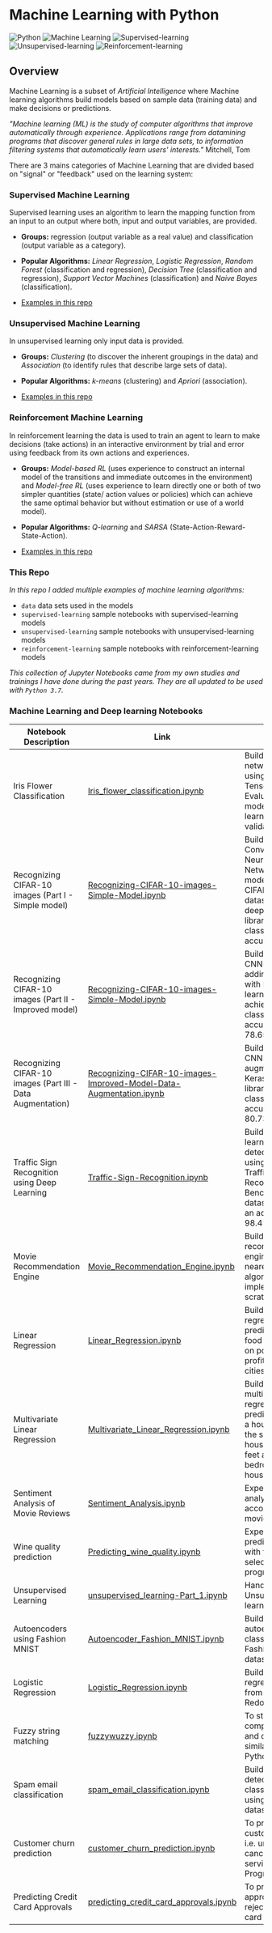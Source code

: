 # Machine Learning with Python
![Python](https://img.shields.io/badge/Python-3.7-brightgreen.svg)
![Machine Learning](https://img.shields.io/badge/AI-machine--learning-blue)
![Supervised-learning](https://img.shields.io/badge/ML-supervised--learning-orange)
![Unsupervised-learning](https://img.shields.io/badge/ML-unsupervised--learning-yellow)
![Reinforcement-learning](https://img.shields.io/badge/ML-reinforcement--learning-lightgrey)

## Overview

Machine Learning is a subset of *Artificial Intelligence* where Machine learning algorithms build models based on sample data (training data) and make decisions or predictions.

*"Machine learning (ML) is the study of computer algorithms that improve automatically through experience. Applications range from datamining programs that discover general rules in large data sets, to information filtering systems that automatically learn users' interests."* Mitchell, Tom 

There are 3 mains categories of Machine Learning that are divided based on "signal" or "feedback" used on the learning system:

### Supervised Machine Learning

Supervised learning uses an algorithm to learn the mapping function from an input to an output where both, input and output variables, are provided.

- **Groups:** regression (output variable as a real value) and classification (output variable as a category).

- **Popular Algorithms:** *Linear Regression*, *Logistic Regression*, *Random Forest* (classification and regression), *Decision Tree* (classification and regression), *Support Vector Machines* (classification) and *Naive Bayes* (classification).

- [Examples in this repo](./supervised-learning)


### Unsupervised Machine Learning

In unsupervised learning only input data is provided.

- **Groups:** *Clustering* (to discover the inherent groupings in the data) and *Association* (to identify rules that describe large sets of data).

- **Popular Algorithms:** *k-means* (clustering) and *Apriori* (association).

- [Examples in this repo](./unsupervised-learning)


### Reinforcement Machine Learning

In reinforcement learning the data is used to train an agent to learn to make decisions (take actions) in an interactive environment by trial and error using feedback from its own actions and experiences. 

- **Groups:** *Model-based RL* (uses experience to construct an internal model of the transitions and immediate outcomes in the environment) and *Model-free RL* (uses experience to learn directly one or both of two simpler quantities (state/ action values or policies) which can achieve the same optimal behavior but without estimation or use of a world model).

- **Popular Algorithms:** *Q-learning* and *SARSA* (State-Action-Reward-State-Action). 

- [Examples in this repo](./reinforcement-learning)



### This Repo

*In this repo I added multiple examples of machine learning algorithms:*

- `data` data sets used in the models
- `supervised-learning` sample notebooks with supervised-learning models
- `unsupervised-learning` sample notebooks with unsupervised-learning models
- `reinforcement-learning` sample notebooks with reinforcement-learning models


*This collection of Jupyter Notebooks came from my own studies and trainings I have done during the past years. They are all updated to be used with `Python 3.7`.*




### Machine Learning and Deep learning Notebooks

| Notebook Description| Link | Notes |
| -------------------| -----|--------|
| Iris Flower Classification | [Iris_flower_classification.ipynb](https://github.com/momer2020/Machine-Learning-Model-Public-Study/Iris_flower_classification.ipynb) | Build a neural network model using Keras & Tensorflow. Evaluated the model using scikit learn's k-fold cross validation. | 
| Recognizing CIFAR-10 images (Part I   - Simple model) | [Recognizing-CIFAR-10-images-Simple-Model.ipynb](https://github.com/momer2020/Machine-Learning-Notebooks/blob/master/Recognizing-CIFAR-10-images-Simple-Model.ipynb) | Build a simple Convolutional Neural Network(CNN) model to classify CIFAR-10 image dataset with Keras deep learning library achieving classification accuracy of 67.1%. |
| Recognizing CIFAR-10 images (Part II  - Improved model) | [Recognizing-CIFAR-10-images-Simple-Model.ipynb](https://github.com/momer2020/Machine-Learning-Notebooks/blob/master/Recognizing-CIFAR-10-images-Improved-Model.ipynb) | Build an improved CNN model by adding more layers with Keras deep learning library achieving classification accuracy of 78.65%. |
| Recognizing CIFAR-10 images (Part III - Data Augmentation) | [Recognizing-CIFAR-10-images-Improved-Model-Data-Augmentation.ipynb](https://github.com/momer2020/Machine-Learning-Notebooks/blob/master/Recognizing-CIFAR-10-images-Improved-Model-Data-Augmentation.ipynb) | Build an improved CNN model by data augmentation with Keras deep learning library achieving classification accuracy of 80.73%. |
| Traffic Sign Recognition using Deep Learning | [Traffic-Sign-Recognition.ipynb](https://github.com/momer2020/Machine-Learning-Notebooks/blob/master/Traffic-Sign-Recognition.ipynb) | Build a deep learning model to detect traffic signs using the German Traffic Sign Recognition Benchmark(GTSRB) dataset achieving an accuracy of 98.4%. |
| Movie Recommendation Engine | [Movie_Recommendation_Engine.ipynb](https://github.com/momer2020/Machine-Learning-Notebooks/blob/master/Movie_Recommendation_Engine.ipynb) | Build a movie recommendation engine using k-nearest neighbour algorithm implemented from scratch. |
| Linear Regression | [Linear_Regression.ipynb](https://github.com/momer2020/Machine-Learning-Notebooks/blob/master/Linear_Regression.ipynb) | Build a simple linear regression model to predict profit of food truck based on population and profit of different cities. |
| Multivariate Linear Regression | [Multivariate_Linear_Regression.ipynb](https://github.com/momer2020/Machine-Learning-Notebooks/blob/master/Multivariate_Linear_Regression.ipynb) | Build a simple multivariate linear regression model to predict the price of a house based on the size of the house in square feet and number of bedrooms in the house. |
| Sentiment Analysis of Movie Reviews| [Sentiment_Analysis.ipynb](https://github.com/momer2020/Machine-Learning-Notebooks/blob/master/Sentiment_Analysis.ipynb)| Experiment to analyze sentiment according to their movie reviews. |
| Wine quality prediction | [Predicting_wine_quality.ipynb](https://github.com/momer2020/Machine-Learning-Notebooks/blob/master/Predicting_wine_quality.ipynb)| Experiment to predict wine quality with feature selection (In progress). |
| Unsupervised Learning | [unsupervised_learning-Part_1.ipynb](https://github.com/momer2020/Machine-Learning-Notebooks/blob/master/unsupervised_learning-Part_1.ipynb)| Hands-on with Unsupervised learning. |
| Autoencoders using Fashion MNIST| [Autoencoder_Fashion_MNIST.ipynb](https://github.com/momer2020/Machine-Learning-Notebooks/blob/master/Autoencoder_Fashion_MNIST.ipynb)| Building an autoencoder as a classifier using Fashion MNIST dataset. |
| Logistic Regression| [Logistic_Regression.ipynb](https://github.com/momer2020/Machine-Learning-Notebooks/blob/master/Logistic_Regression.ipynb)| Build a logistic regression model from scratch - Redoing it |
| Fuzzy string matching| [fuzzywuzzy.ipynb](https://github.com/momer2020/Machine-Learning-Notebooks/blob/master/fuzzy_string_matching.ipynb)| To study how to compare strings and determine how similar they are in Python. |
| Spam email classification| [spam_email_classification.ipynb](https://github.com/momer2020/Machine-Learning-Notebooks/blob/master/spam_email_classification.ipynb)| Build a spam detection classification model using an email dataset.
| Customer churn prediction| [customer_churn_prediction.ipynb](https://github.com/momer2020/Machine-Learning-Notebooks/blob/master/customer_churn_prediction.ipynb)| To predict if customers churn i.e. unsubscribed or cancelled their service.- In Progress|
| Predicting Credit Card Approvals| [predicting_credit_card_approvals.ipynb](https://github.com/momer2020/Machine-Learning-Notebooks/blob/master/predicting_credit_card_approvals.ipynb)| To predict the approval or rejection of a credit card application|
